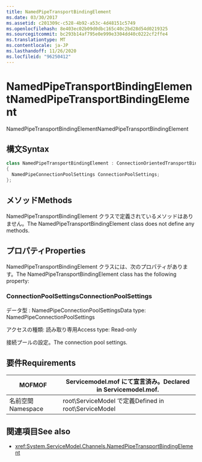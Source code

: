 ```yaml
---
title: NamedPipeTransportBindingElement
ms.date: 03/30/2017
ms.assetid: c201309c-c528-4b92-a53c-4d48151c5749
ms.openlocfilehash: 8e403ec02b09d0dbc165c40c2bd28d54d0219325
ms.sourcegitcommit: bc293b14af795e0e999e3304dd40c0222cf2ffe4
ms.translationtype: MT
ms.contentlocale: ja-JP
ms.lasthandoff: 11/26/2020
ms.locfileid: "96250412"
---
```

# <a name="namedpipetransportbindingelement"></a><span data-ttu-id="943e7-102">NamedPipeTransportBindingElement</span><span class="sxs-lookup"><span data-stu-id="943e7-102">NamedPipeTransportBindingElement</span></span>

<span data-ttu-id="943e7-103">NamedPipeTransportBindingElement</span><span class="sxs-lookup"><span data-stu-id="943e7-103">NamedPipeTransportBindingElement</span></span>  
  
## <a name="syntax"></a><span data-ttu-id="943e7-104">構文</span><span class="sxs-lookup"><span data-stu-id="943e7-104">Syntax</span></span>  
  
```csharp
class NamedPipeTransportBindingElement : ConnectionOrientedTransportBindingElement  
{  
  NamedPipeConnectionPoolSettings ConnectionPoolSettings;  
};  
```  
  
## <a name="methods"></a><span data-ttu-id="943e7-105">メソッド</span><span class="sxs-lookup"><span data-stu-id="943e7-105">Methods</span></span>  

 <span data-ttu-id="943e7-106">NamedPipeTransportBindingElement クラスで定義されているメソッドはありません。</span><span class="sxs-lookup"><span data-stu-id="943e7-106">The NamedPipeTransportBindingElement class does not define any methods.</span></span>  
  
## <a name="properties"></a><span data-ttu-id="943e7-107">プロパティ</span><span class="sxs-lookup"><span data-stu-id="943e7-107">Properties</span></span>  

 <span data-ttu-id="943e7-108">NamedPipeTransportBindingElement クラスには、次のプロパティがあります。</span><span class="sxs-lookup"><span data-stu-id="943e7-108">The NamedPipeTransportBindingElement class has the following property:</span></span>  
  
### <a name="connectionpoolsettings"></a><span data-ttu-id="943e7-109">ConnectionPoolSettings</span><span class="sxs-lookup"><span data-stu-id="943e7-109">ConnectionPoolSettings</span></span>  

 <span data-ttu-id="943e7-110">データ型 : NamedPipeConnectionPoolSettings</span><span class="sxs-lookup"><span data-stu-id="943e7-110">Data type: NamedPipeConnectionPoolSettings</span></span>  
  
 <span data-ttu-id="943e7-111">アクセスの種類: 読み取り専用</span><span class="sxs-lookup"><span data-stu-id="943e7-111">Access type: Read-only</span></span>  
  
 <span data-ttu-id="943e7-112">接続プールの設定。</span><span class="sxs-lookup"><span data-stu-id="943e7-112">The connection pool settings.</span></span>  
  
## <a name="requirements"></a><span data-ttu-id="943e7-113">要件</span><span class="sxs-lookup"><span data-stu-id="943e7-113">Requirements</span></span>  
  
|<span data-ttu-id="943e7-114">MOF</span><span class="sxs-lookup"><span data-stu-id="943e7-114">MOF</span></span>|<span data-ttu-id="943e7-115">Servicemodel.mof にて宣言済み。</span><span class="sxs-lookup"><span data-stu-id="943e7-115">Declared in Servicemodel.mof.</span></span>|  
|---------|-----------------------------------|  
|<span data-ttu-id="943e7-116">名前空間</span><span class="sxs-lookup"><span data-stu-id="943e7-116">Namespace</span></span>|<span data-ttu-id="943e7-117">root\ServiceModel で定義</span><span class="sxs-lookup"><span data-stu-id="943e7-117">Defined in root\ServiceModel</span></span>|  
  
## <a name="see-also"></a><span data-ttu-id="943e7-118">関連項目</span><span class="sxs-lookup"><span data-stu-id="943e7-118">See also</span></span>

- <xref:System.ServiceModel.Channels.NamedPipeTransportBindingElement>

